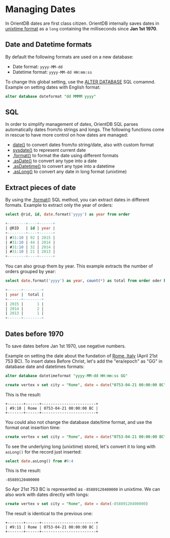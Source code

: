 # Managing Dates

In OrientDB dates are first class citizen. OrientDB internally saves dates in [unixtime format](https://en.wikipedia.org/wiki/Unix_time) as a `long` containing the milliseconds since **Jan 1st 1970**.

## Date and Datetime formats

By default the following formats are used on a new database:
- Date format: `yyyy-MM-dd`
- Datetime format: `yyyy-MM-dd HH:mm:ss`

To change this global setting, use the [ALTER DATABASE](SQL-Alter-Database) SQL comamnd. Example on setting dates with English format:

```sql
alter database dateformat "dd MMMM yyyy"
```

## SQL
In order to simplify management of dates, OrientDB SQL parses automatically dates from/to strings and longs. The following functions come in rescue to have more control on how dates are managed:
- [date()](SQL-Functions.md#date) to convert dates from/to string/date, also with custom format
- [sysdate()](SQL-Functions.md#sysdate) to represent current date
- [.format()](SQL-Methods.md#format) to format the date using different formats
- [.asDate()](SQL-Methods.md#asdate) to convert any type into a date
- [.asDatetime()](SQL-Methods.md#asdatetime) to convert any type into a datetime
- [.asLong()](SQL-Methods.md#aslong) to convert any date in long format (unixtime)

## Extract pieces of date

By using the [.format()](SQL-Methods.md#format) SQL method, you can extract dates in different formats. Example to extract only the year of orders:

```sql
select @rid, id, date.format('yyyy') as year from order

+--------+----+------+
| @RID   | id | year |
+--------+----+------+
| #31:10 | 92 | 2015 |
| #31:10 | 44 | 2014 |
| #31:10 | 32 | 2014 |
| #31:10 | 21 | 2013 |
+--------+----+------+
```

You can also group them by year. This example extracts the number of orders grouped by year:

```sql
select date.format('yyyy') as year, count(*) as total from order oder by year

+------+--------+
| year |  total |
+------+--------+
| 2015 |      1 |
| 2014 |      2 |
| 2013 |      1 |
+------+--------+
```

## Dates before 1970

To save dates before Jan 1st 1970, use negative numbers.

Example on setting the date about the fundation of [Rome, Italy](https://en.wikipedia.org/wiki/Unix_time) (April 21st 753 BC). To insert dates Before Christ, let's add the "era/epoch" as "GG" in database date and datetimes formats:

```sql
alter database datetimeformat "yyyy-MM-dd HH:mm:ss GG"

create vertex v set city = "Rome", date = date("0753-04-21 00:00:00 BC")
```

This is the result:

```
+-------+------+------------------------+
| #9:10 | Rome | 0753-04-21 00:00:00 BC |
+-------+------+------------------------+
```

You could also not change the database date/time format, and use the format onat insertion time:

```sql
create vertex v set city = "Rome", date = date("0753-04-21 00:00:00 BC", "yyyy-MM-dd HH:mm:ss GG")
```

To see the underlying long (unixtime) stored, let's convert it to long with `asLong()` for the record just inserted:

```sql
select date.asLong() from #9:4
```

This is the result:

```
-85889120400000
```

So Apr 21st 753 BC is represented as `-85889120400000` in unixtime. We can also work with dates directly with longs:

```sql
create vertex v set city = "Rome", date = date(-85889120400000)
```

The result is identical to the previous one:

```
+-------+------+------------------------+
| #9:11 | Rome | 0753-04-21 00:00:00 BC |
+-------+------+------------------------+
```

